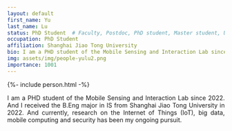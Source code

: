 ```yaml
---
layout: default
first_name: Yu
last_name: Lu
status: PhD Student  # Faculty, Postdoc, PhD student, Master student, Undergraduate student, Alumni
occupation: PhD Student
affiliation: Shanghai Jiao Tong University
bio: I am a PHD student of the Mobile Sensing and Interaction Lab since 2022. And I received the B.Eng major in IS from Shanghai Jiao Tong University in 2022. And currently, research on the Internet of Things (IoT), big data, mobile computing and security has been my ongoing pursuit.
img: assets/img/people-yulu2.png
importance: 1001
---
```


{%- include person.html -%}

<p align="justify">
I am a PHD student of the Mobile Sensing and Interaction Lab since 2022. And I received the B.Eng major in IS from Shanghai Jiao Tong University in 2022. And currently, research on the Internet of Things (IoT), big data, mobile computing and security has been my ongoing pursuit.
</p>
